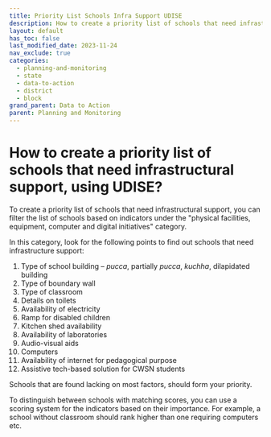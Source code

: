 ```yaml
---
title: Priority List Schools Infra Support UDISE
description: How to create a priority list of schools that need infrastructural support, using UDISE?
layout: default
has_toc: false
last_modified_date: 2023-11-24
nav_exclude: true
categories:
  - planning-and-monitoring
  - state
  - data-to-action
  - district
  - block
grand_parent: Data to Action
parent: Planning and Monitoring
---
```

# How to create a priority list of schools that need infrastructural support, using UDISE?

To create a priority list of schools that need infrastructural support, you can filter the list of schools based on indicators under the "physical facilities, equipment, computer and digital initiatives" category.

In this category, look for the following points to find out schools that need infrastructure support:
1. Type of school building – *pucca*, partially *pucca*, *kuchha*, dilapidated building
2. Type of boundary wall
3. Type of classroom
4. Details on toilets
5. Availability of electricity
6. Ramp for disabled children
7. Kitchen shed availability
8. Availability of laboratories
9. Audio-visual aids
10. Computers
11. Availability of internet for pedagogical purpose
12. Assistive tech-based solution for CWSN students

Schools that are found lacking on most factors, should form your priority. 

To distinguish between schools with matching scores, you can use a scoring system for the indicators based on their importance. For example, a school without classroom should rank higher than one requiring computers etc.